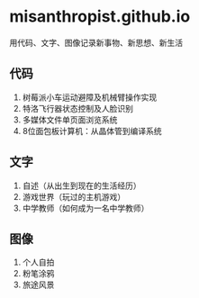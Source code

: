 # misanthropist.github.io

用代码、文字、图像记录新事物、新思想、新生活

## 代码

1. 树莓派小车运动避障及机械臂操作实现
2. 特洛飞行器状态控制及人脸识别
3. 多媒体文件单页面浏览系统
4. 8位面包板计算机：从晶体管到编译系统

## 文字

1. 自述（从出生到现在的生活经历）
2. 游戏世界（玩过的主机游戏）
3. 中学教师（如何成为一名中学教师）

## 图像

1. 个人自拍
2. 粉笔涂鸦
3. 旅途风景
